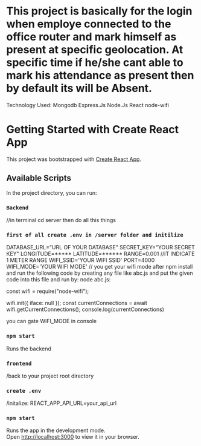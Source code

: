# This project is basically for the login when employe connected to the office router and mark himself as present at specific geolocation. At specific time if he/she cant able to mark his attendance as present then by default its will be Absent.

Technology Used:
Mongodb
Express.Js
Node.Js
React
node-wifi

# Getting Started with Create React App

This project was bootstrapped with [Create React App](https://github.com/facebook/create-react-app).

## Available Scripts

In the project directory, you can run:

### `Backend`
//in terminal cd server then do all this things
### `first of all create .env in /server folder and initilize`
DATABASE_URL="URL OF YOUR DATABASE"
SECRET_KEY="YOUR SECRET KEY"
LONGITUDE=*****
LATITUDE=******
RANGE=0.001  //IT INDICATE 1 METER RANGE
WIFI_SSID='YOUR WIFI SSID'
PORT=4000
WIFI_MODE='YOUR WIFI MODE'  // you get your wifi mode after npm install and run the following code by creating any file like abc.js and put the given code into this file and run by: node abc.js:

const wifi = require("node-wifi");

wifi.init({ iface: null });
const currentConnections = await wifi.getCurrentConnections();
console.log(currentConnections)

you can gate WIFI_MODE in console

### `npm start`
Runs the backend



### `frontend`
/back to your project root directory
### `create .env`
/initalize:
REACT_APP_API_URL=your_api_url

### `npm start`
Runs the app in the development mode.\
Open [http://localhost:3000](http://localhost:3000) to view it in your browser.


